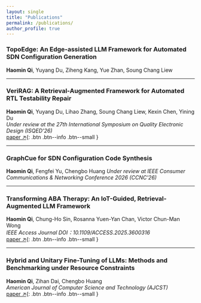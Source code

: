 ```yaml
---
layout: single
title: "Publications"
permalink: /publications/
author_profile: true
---
```


### TopoEdge: An Edge-assisted LLM Framework for Automated SDN Configuration Generation
**Haomin Qi**, Yuyang Du, Ziheng Kang, Yue Zhan, Soung Chang Liew 

---

### VeriRAG: A Retrieval-Augmented Framework for Automated RTL Testability Repair
**Haomin Qi**, Yuyang Du, Lihao Zhang, Soung Chang Liew, Kexin Chen, Yining Du  
*Under review at the 27th International Symposium on Quality Electronic Design (ISQED'26)*  
[paper ↗](https://arxiv.org/abs/2507.15664){: .btn .btn--info .btn--small }

---

### GraphCue for SDN Configuration Code Synthesis
**Haomin Qi**, Fengfei Yu, Chengbo Huang 
*Under review at IEEE Consumer Communications & Networking Conference 2026 (CCNC'26)*

---

### Transforming ABA Therapy: An IoT-Guided, Retrieval-Augmented LLM Framework
**Haomin Qi**, Chung-Ho Sin, Rosanna Yuen-Yan Chan, Victor Chun-Man Wong  
*IEEE Access Journal DOI：10.1109/ACCESS.2025.3600316*  
[paper ↗](/files/ABA-RAG.pdf){: .btn .btn--info .btn--small }

---

### Hybrid and Unitary Fine-Tuning of LLMs: Methods and Benchmarking under Resource Constraints
**Haomin Qi**, Zihan Dai, Chengbo Huang  
*American Journal of Computer Science and Technology (AJCST)*  
[paper ↗](https://arxiv.org/abs/2507.18076){: .btn .btn--info .btn--small }

